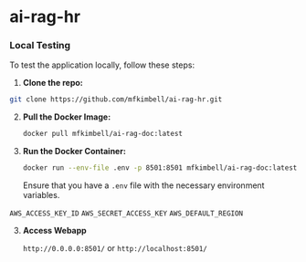 # ai-rag-hr



### Local Testing

To test the application locally, follow these steps:

1. **Clone the repo:**
   
```bash
git clone https://github.com/mfkimbell/ai-rag-hr.git
```

2. **Pull the Docker Image:**

    ```bash
    docker pull mfkimbell/ai-rag-doc:latest
    ```

2. **Run the Docker Container:**

    ```bash
    docker run --env-file .env -p 8501:8501 mfkimbell/ai-rag-doc:latest
    ```

    Ensure that you have a `.env` file with the necessary environment variables.

`AWS_ACCESS_KEY_ID`
`AWS_SECRET_ACCESS_KEY`
`AWS_DEFAULT_REGION`

3. **Access Webapp**

   ```http://0.0.0.0:8501/```
   or
   ```http://localhost:8501/```


